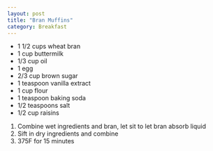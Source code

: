 ```yaml
---
layout: post
title: "Bran Muffins"
category: Breakfast
---
```


- 1 1/2 cups wheat bran
- 1 cup buttermilk
- 1/3 cup oil
- 1 egg
- 2/3 cup brown sugar
- 1 teaspoon vanilla extract
- 1 cup flour
- 1 teaspoon baking soda
- 1/2 teaspoons salt
- 1/2 cup raisins

1. Combine wet ingredients and bran, let sit to let bran absorb liquid
2. Sift in dry ingredients and combine
2. 375F for 15 minutes